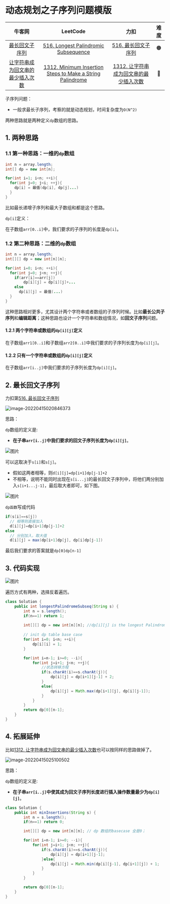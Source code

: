 # 动态规划之子序列问题模版

|                            牛客网                            |                           LeetCode                           |                             力扣                             | 难度 |
| :----------------------------------------------------------: | :----------------------------------------------------------: | :----------------------------------------------------------: | :--: |
| [最长回文子序列](https://www.nowcoder.com/practice/c7fc893654b44324b6763dea095ceaaf?tpId=295&fromPut=pc_wzcpa_labuladong_sf) | [516. Longest Palindromic Subsequence](https://leetcode.com/problems/longest-palindromic-subsequence) | [516. 最长回文子序列](https://leetcode-cn.com/problems/longest-palindromic-subsequence) |  🟠   |
| [让字符串成为回文串的最少插入次数](https://www.nowcoder.com/practice/f6b2e405d2364684bcc59b97f43a1c8f?tpId=295&fromPut=pc_wzcpa_labuladong_sf) | [1312. Minimum Insertion Steps to Make a String Palindrome](https://leetcode.com/problems/minimum-insertion-steps-to-make-a-string-palindrome) | [1312. 让字符串成为回文串的最少插入次数](https://leetcode-cn.com/problems/minimum-insertion-steps-to-make-a-string-palindrome) |  🔴   |

子序列问题：

* 一般求最长子序列，考察的就是动态规划，时间复杂度为`O(N^2)`

两种思路就是两种定义`dp`数组的思路。

## 1. 两种思路

### 1.1 第一种思路：一维的`dp`数组

```java
int n = array.length;
int[] dp = new int[n];

for(int i=1; i<n; ++i){
  for(int j=0; j<i; ++j){
    dp[i] = 最值(dp[i], dp[j]...)
  }
}
```

比如最长递增子序列和最大子数组和都是这个思路。

`dp[i]`定义：

在子数组`arr[0..i]`中，我们要求的子序列的长度是`dp[i]`。

### 1.2 第二种思路：二维的`dp`数组

```java
int n = array.length;
int[][] dp = new int[n][n];

for(int i=0; i<n; ++i){
  for(int j=0; j<n; ++j){
    if(arr[i]==arr[j])
    	dp[i][j] = dp[i][j]+...
    else
      dp[i][j] = 最值(...)
  }
}
```

这种思路相对更多，尤其设计两个字符串或者数组的子序列时候。比如**最长公共子序列**和**编辑距离**；这种思路也设计一个字符串和数组情况，如**回文子序列**问题。

####  1.2.1 两个字符串或数组的`dp[i][j]`定义

在子数组`arr1[0..i]`和子数组`arr2[0..i]`中我们要求的子序列长度为`dp[i][j]`。

#### 1.2.2 只有一个字符串或数组的`dp[i][j]`定义

在子数组`arr[i..j]`中我们要求的子序列长度为`dp[i][j]`。

## 2. 最长回文子序列

力扣第[516. 最长回文子序列](https://leetcode-cn.com/problems/longest-palindromic-subsequence)

![image-20220415020846373](img/image-20220415020846373.png)

思路：

`dp`数组的定义是: 

* **在子串`arr[i..j]`中我们要求的回文子序列长度为`dp[i][j]`**。

![图片](img/640.jpeg)

可以这取决于`s[i]`和`s[j]`。

* 假如这两者相等，则`d[i][j]=dp[i+1]dp[j-1]+2`
* 不相等，说明不能同时出现在`s[i...j]`的最长回文子序列中，将他们两分别加入`s[i+1...j-1]`，最后取大者即可，如下图。

![图片](img/640-20220415021756910.jpeg)

`dp函数`写成代码

```java
if(s[i]==s[j])
  // 相等则直接加入
  d[i][j]=dp[i+1]dp[j-1]+2 
else
  // 分别加入，取大值
  d[i][j] = max(dp[i+1]dp[j], dp[i]dp[j-1])
```

最后我们要求的答案就是`dp[0]dp[n-1]`

## 3. 代码实现

![图片](img/640-20220415024831655.jpeg)

遍历方式有两种，选择反着遍历。

```java
class Solution {
    public int longestPalindromeSubseq(String s) {
        int n = s.length();
        if(n==1) return 1;
        
        int[][] dp = new int[n][n]; //dp[i][j] is the longest Palindrome Subseq of s[i..j]
        
        // init dp table base case
        for(int i=0; i<n; ++i){
            dp[i][i] = 1;
        }

        for(int i=n-1; i>=0; --i){
            for(int j=i+1; j<n; ++j){
                //状态转移方程
                if(s.charAt(i)==s.charAt(j)){
                    dp[i][j] = dp[i+1][j-1] + 2;
                } 
                else{
                    dp[i][j] = Math.max(dp[i+1][j], dp[i][j-1]);
                }
            }
        }
        return dp[0][n-1];
    }
}
```

## 4. 拓展延伸

比如[1312. 让字符串成为回文串的最少插入次数](https://leetcode-cn.com/problems/minimum-insertion-steps-to-make-a-string-palindrome)也可以按同样的思路做掉了。

![image-20220415025100502](img/image-20220415025100502.png)

思路：

`dp`数组的定义是: 

* **在子串`arr[i..j]`中使其成为回文子序列长度进行插入操作数量最少为`dp[i][j]`**。

```java
class Solution {
    public int minInsertions(String s) {
        int n = s.length();
        if(n==1) return 0;

        int[][] dp = new int[n][n]; // dp 数组的basecase 全是0；

        for(int i=n-1; i>=0; --i){
            for(int j=i+1; j<n; ++j){
                if(s.charAt(i)==s.charAt(j)){
                    dp[i][j] = dp[i+1][j-1];
                }else{
                    dp[i][j] = Math.min(dp[i][j-1], dp[i+1][j]) + 1;
                }
            }
        }

        return dp[0][n-1];
    }
}
```


